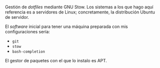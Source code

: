 
Gestión de _dotfiles_ mediante GNU Stow. Los sistemas a los que hago aquí
referencia es a servidores de Linux; concretamente, la distribución Ubuntu de
servidor.

El _software_ inicial para tener una máquina preparada con mis configuraciones
sería:

- `git`
- `stow`
- `bash-completion`

El gestor de paquetes con el que lo instalo es APT.




